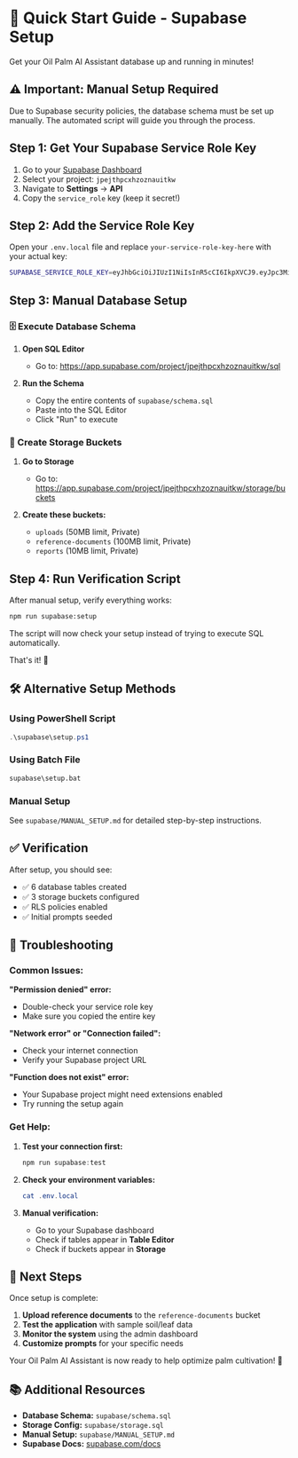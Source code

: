 # 🚀 Quick Start Guide - Supabase Setup

Get your Oil Palm AI Assistant database up and running in minutes!

## ⚠️ Important: Manual Setup Required

Due to Supabase security policies, the database schema must be set up manually. The automated script will guide you through the process.

## Step 1: Get Your Supabase Service Role Key

1. Go to your [Supabase Dashboard](https://app.supabase.com)
2. Select your project: `jpejthpcxhzoznauitkw`
3. Navigate to **Settings** → **API**
4. Copy the `service_role` key (keep it secret!)

## Step 2: Add the Service Role Key

Open your `.env.local` file and replace `your-service-role-key-here` with your actual key:

```bash
SUPABASE_SERVICE_ROLE_KEY=eyJhbGciOiJIUzI1NiIsInR5cCI6IkpXVCJ9.eyJpc3MiOiJzdXBhYmFzZSIsInJlZiI6ImpwZWp0aHBjeGh6b3puYXVpdGt3Iiwicm9sZSI6InNlcnZpY2Vfcm9sZSIsImlhdCI6MTc1MTQ2OTIwMiwiZXhwIjoyMDY3MDQ1MjAyfQ.YOUR_ACTUAL_KEY_HERE
```

## Step 3: Manual Database Setup

### 🗄️ Execute Database Schema

1. **Open SQL Editor**
   - Go to: https://app.supabase.com/project/jpejthpcxhzoznauitkw/sql
   
2. **Run the Schema**
   - Copy the entire contents of `supabase/schema.sql`
   - Paste into the SQL Editor
   - Click "Run" to execute

### 📁 Create Storage Buckets

1. **Go to Storage**
   - Go to: https://app.supabase.com/project/jpejthpcxhzoznauitkw/storage/buckets

2. **Create these buckets:**
   - `uploads` (50MB limit, Private)
   - `reference-documents` (100MB limit, Private)  
   - `reports` (10MB limit, Private)

## Step 4: Run Verification Script

After manual setup, verify everything works:

```bash
npm run supabase:setup
```

The script will now check your setup instead of trying to execute SQL automatically.

That's it! 🎉

## 🛠️ Alternative Setup Methods

### Using PowerShell Script
```powershell
.\supabase\setup.ps1
```

### Using Batch File
```cmd
supabase\setup.bat
```

### Manual Setup
See `supabase/MANUAL_SETUP.md` for detailed step-by-step instructions.

## ✅ Verification

After setup, you should see:

- ✅ 6 database tables created
- ✅ 3 storage buckets configured
- ✅ RLS policies enabled
- ✅ Initial prompts seeded

## 🔧 Troubleshooting

### Common Issues:

**"Permission denied" error:**
- Double-check your service role key
- Make sure you copied the entire key

**"Network error" or "Connection failed":**
- Check your internet connection
- Verify your Supabase project URL

**"Function does not exist" error:**
- Your Supabase project might need extensions enabled
- Try running the setup again

### Get Help:

1. **Test your connection first:**
   ```powershell
   npm run supabase:test
   ```

2. **Check your environment variables:**
   ```powershell
   cat .env.local
   ```

3. **Manual verification:**
   - Go to your Supabase dashboard
   - Check if tables appear in **Table Editor**
   - Check if buckets appear in **Storage**

## 🌴 Next Steps

Once setup is complete:

1. **Upload reference documents** to the `reference-documents` bucket
2. **Test the application** with sample soil/leaf data
3. **Monitor the system** using the admin dashboard
4. **Customize prompts** for your specific needs

Your Oil Palm AI Assistant is now ready to help optimize palm cultivation! 🌴

## 📚 Additional Resources

- **Database Schema:** `supabase/schema.sql`
- **Storage Config:** `supabase/storage.sql`
- **Manual Setup:** `supabase/MANUAL_SETUP.md`
- **Supabase Docs:** [supabase.com/docs](https://supabase.com/docs)
